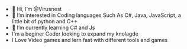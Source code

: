 - 👋 Hi, I’m @Virusnest
- 👀 I’m interested in Coding languages Such As C#, Java, JavaScript, a little bit of python and C++
- 🌱 I’m currently learning C# and Js
- I'm a beginer Coder looking to expand my knolagde
- I Love Video games and lern fast with different tools and games

<!---
Virusnest/Virusnest is a ✨ special ✨ repository because its `README.md` (this file) appears on your GitHub profile.
You can click the Preview link to take a look at your changes.
--->
